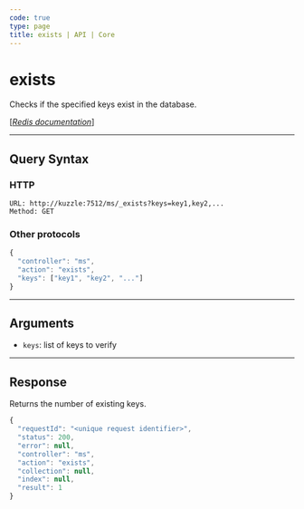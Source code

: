 ```yaml
---
code: true
type: page
title: exists | API | Core
---
```


# exists



Checks if the specified keys exist in the database.

[[_Redis documentation_]](https://redis.io/commands/exists)

---

## Query Syntax

### HTTP

```http
URL: http://kuzzle:7512/ms/_exists?keys=key1,key2,...
Method: GET
```

### Other protocols

```js
{
  "controller": "ms",
  "action": "exists",
  "keys": ["key1", "key2", "..."]
}
```

---

## Arguments

- `keys`: list of keys to verify

---

## Response

Returns the number of existing keys.

```js
{
  "requestId": "<unique request identifier>",
  "status": 200,
  "error": null,
  "controller": "ms",
  "action": "exists",
  "collection": null,
  "index": null,
  "result": 1
}
```
